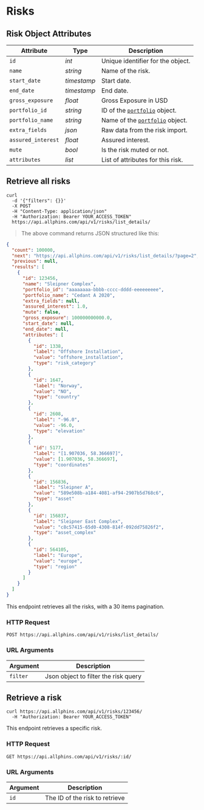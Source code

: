 # Risks

## Risk Object Attributes

| Attribute          | Type        | Description                                    |
| ------------------ | ----------- | ---------------------------------------------- |
| `id`               | _int_       | Unique identifier for the object.              |
| `name`             | _string_    | Name of the risk.                              |
| `start_date`       | _timestamp_ | Start date.                                    |
| `end_date`         | _timestamp_ | End date.                                      |
| `gross_exposure`   | _float_     | Gross Exposure in USD                          |
| `portfolio_id`     | _string_    | ID of the [`portfolio`](#portfolios) object.   |
| `portfolio_name`   | _string_    | Name of the [`portfolio`](#portfolios) object. |
| `extra_fields`     | _json_      | Raw data from the risk import.                 |
| `assured_interest` | _float_     | Assured interest.                              |
| `mute`             | _bool_      | Is the risk muted or not.                      |
| `attributes`       | _list_      | List of attributes for this risk.              |

## Retrieve all risks

```shell
curl
  -d '{"filters": {}}'
  -X POST
  -H "Content-Type: application/json"
  -H "Authorization: Bearer YOUR_ACCESS_TOKEN"
  https://api.allphins.com/api/v1/risks/list_details/
```

> The above command returns JSON structured like this:

```json
{
  "count": 100000,
  "next": "https://api.allphins.com/api/v1/risks/list_details/?page=2",
  "previous": null,
  "results": [
    {
      "id": 123456,
      "name": "Sleipner Complex",
      "portfolio_id": "aaaaaaaa-bbbb-cccc-dddd-eeeeeeeee",
      "portfolio_name": "Cedant A 2020",
      "extra_fields": null,
      "assured_interest": 1.0,
      "mute": false,
      "gross_exposure": 100000000000.0,
      "start_date": null,
      "end_date": null,
      "attributes": [
        {
          "id": 1338,
          "label": "Offshore Installation",
          "value": "offshore_installation",
          "type": "risk_category"
        },
        {
          "id": 1647,
          "label": "Norway",
          "value": "NO",
          "type": "country"
        },
        {
          "id": 2608,
          "label": "-96.0",
          "value": -96.0,
          "type": "elevation"
        },
        {
          "id": 5177,
          "label": "[1.907036, 58.366697]",
          "value": [1.907036, 58.366697],
          "type": "coordinates"
        },
        {
          "id": 156836,
          "label": "Sleipner A",
          "value": "589e508b-a184-4081-af94-2907b5d768c6",
          "type": "asset"
        },
        {
          "id": 156837,
          "label": "Sleipner East Complex",
          "value": "c8c57415-65d0-4308-814f-092dd75826f2",
          "type": "asset_complex"
        },
        {
          "id": 564105,
          "label": "Europe",
          "value": "europe",
          "type": "region"
        }
      ]
    }
  ]
}
```

This endpoint retrieves all the risks, with a 30 items pagination.

### HTTP Request

`POST https://api.allphins.com/api/v1/risks/list_details/`

### URL Arguments

| Argument | Description                          |
| -------- | ------------------------------------ |
| `filter` | Json object to filter the risk query |

## Retrieve a risk

```shell
curl https://api.allphins.com/api/v1/risks/123456/
  -H "Authorization: Bearer YOUR_ACCESS_TOKEN"
```

This endpoint retrieves a specific risk.

### HTTP Request

`GET https://api.allphins.com/api/v1/risks/:id/`

### URL Arguments

| Argument | Description                    |
| -------- | ------------------------------ |
| `id`     | The ID of the risk to retrieve |
